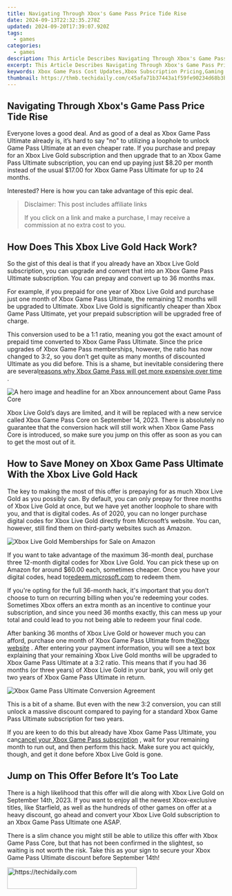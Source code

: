 ```yaml
---
title: Navigating Through Xbox's Game Pass Price Tide Rise
date: 2024-09-13T22:32:35.278Z
updated: 2024-09-20T17:39:07.920Z
tags:
  - games
categories:
  - games
description: This Article Describes Navigating Through Xbox's Game Pass Price Tide Rise
excerpt: This Article Describes Navigating Through Xbox's Game Pass Price Tide Rise
keywords: Xbox Game Pass Cost Updates,Xbox Subscription Pricing,Gaming Service Xbox Change,Game Pass Price Increase Xbox,Navigating Xbox Subs Rise,Managing Xbox Game Pass Fee,Xbox's Game Pass Upgrade
thumbnail: https://thmb.techidaily.com/c45afa71b37443a1f59fe90234d68b3b0e50e4c51b39e47e7a2ccf645d397043.PNG
---
```


## Navigating Through Xbox's Game Pass Price Tide Rise

 Everyone loves a good deal. And as good of a deal as Xbox Game Pass Ultimate already is, it’s hard to say "no" to utilizing a loophole to unlock Game Pass Ultimate at an even cheaper rate. If you purchase and prepay for an Xbox Live Gold subscription and then upgrade that to an Xbox Game Pass Ultimate subscription, you can end up paying just $8.20 per month instead of the usual $17.00 for Xbox Game Pass Ultimate for up to 24 months.

Interested? Here is how you can take advantage of this epic deal.

>  Disclaimer: This post includes affiliate links
>
>  If you click on a link and make a purchase, I may receive a commission at no extra cost to you.
>

## How Does This Xbox Live Gold Hack Work?

 So the gist of this deal is that if you already have an Xbox Live Gold subscription, you can upgrade and convert that into an Xbox Game Pass Ultimate subscription. You can prepay and convert up to 36 months max.

 For example, if you prepaid for one year of Xbox Live Gold and purchase just one month of Xbox Game Pass Ultimate, the remaining 12 months will be upgraded to Ultimate. Xbox Live Gold is significantly cheaper than Xbox Game Pass Ultimate, yet your prepaid subscription will be upgraded free of charge.

 This conversion used to be a 1:1 ratio, meaning you got the exact amount of prepaid time converted to Xbox Game Pass Ultimate. Since the price upgrades of Xbox Game Pass memberships, however, the ratio has now changed to 3:2, so you don’t get quite as many months of discounted Ultimate as you did before. This is a shame, but inevitable considering there are several[reasons why Xbox Game Pass will get more expensive over time](https://www.makeuseof.com/reasons-xbox-game-pass-will-get-more-expensive/) .

![A hero image and headline for an Xbox announcement about Game Pass Core](https://static1.makeuseofimages.com/wordpress/wp-content/uploads/2023/07/game-pass-core-announcement.jpg)

 Xbox Live Gold’s days are limited, and it will be replaced with a new service called Xbox Game Pass Core on September 14, 2023\. There is absolutely no guarantee that the conversion hack will still work when Xbox Game Pass Core is introduced, so make sure you jump on this offer as soon as you can to get the most out of it.

## How to Save Money on Xbox Game Pass Ultimate With the Xbox Live Gold Hack

 The key to making the most of this offer is prepaying for as much Xbox Live Gold as you possibly can. By default, you can only prepay for three months of Xbox Live Gold at once, but we have yet another loophole to share with you, and that is digital codes. As of 2020, you can no longer purchase digital codes for Xbox Live Gold directly from Microsoft’s website. You can, however, still find them on third-party websites such as Amazon.

![Xbox Live Gold Memberships for Sale on Amazon](https://static1.makeuseofimages.com/wordpress/wp-content/uploads/2023/08/xbox-live-gold-memberships-for-sale-on-amazon.jpg)

 If you want to take advantage of the maximum 36-month deal, purchase three 12-month digital codes for Xbox Live Gold. You can pick these up on Amazon for around $60.00 each, sometimes cheaper. Once you have your digital codes, head to[redeem.microsoft.com](https://redeem.microsoft.com/) to redeem them.

 If you're opting for the full 36-month hack, it's important that you don’t choose to turn on recurring billing when you're redeeming your codes. Sometimes Xbox offers an extra month as an incentive to continue your subscription, and since you need 36 months exactly, this can mess up your total and could lead to you not being able to redeem your final code.

 After banking 36 months of Xbox Live Gold or however much you can afford, purchase one month of Xbox Game Pass Ultimate from the[Xbox website](https://www.xbox.com/en-us/xbox-game-pass/ultimate) . After entering your payment information, you will see a text box explaining that your remaining Xbox Live Gold months will be upgraded to Xbox Game Pass Ultimate at a 3:2 ratio. This means that if you had 36 months (or three years) of Xbox Live Gold in your bank, you will only get two years of Xbox Game Pass Ultimate in return.

![Xbox Game Pass Ultimate Conversion Agreement](https://static1.makeuseofimages.com/wordpress/wp-content/uploads/2023/08/xbox-game-pass-ultimate-conversion-agreement.jpg)

 This is a bit of a shame. But even with the new 3:2 conversion, you can still unlock a massive discount compared to paying for a standard Xbox Game Pass Ultimate subscription for two years.

 If you are keen to do this but already have Xbox Game Pass Ultimate, you can[cancel your Xbox Game Pass subscription](https://www.makeuseof.com/how-to-cancel-your-xbox-game-pass-subscription/) , wait for your remaining month to run out, and then perform this hack. Make sure you act quickly, though, and get it done before Xbox Live Gold is gone.

## Jump on This Offer Before It’s Too Late

 There is a high likelihood that this offer will die along with Xbox Live Gold on September 14th, 2023\. If you want to enjoy all the newest Xbox-exclusive titles, like Starfield, as well as the hundreds of other games on offer at a heavy discount, go ahead and convert your Xbox Live Gold subscription to an Xbox Game Pass Ultimate one ASAP.

 There is a slim chance you might still be able to utilize this offer with Xbox Game Pass Core, but that has not been confirmed in the slightest, so waiting is not worth the risk. Take this as your sign to secure your Xbox Game Pass Ultimate discount before September 14th!

<ins class="adsbygoogle"
     style="display:block"
     data-ad-format="autorelaxed"
     data-ad-client="ca-pub-7571918770474297"
     data-ad-slot="1223367746"></ins>

<ins class="adsbygoogle"
     style="display:block"
     data-ad-client="ca-pub-7571918770474297"
     data-ad-slot="8358498916"
     data-ad-format="auto"
     data-full-width-responsive="true"></ins>



<!-- affiliate ads begin -->
<a href="https://25home.pxf.io/c/5597632/2148642/16836" target="_top" id="2148642">
  <img src="//a.impactradius-go.com/display-ad/16836-2148642" border="0" alt="https://techidaily.com" width="300" height="50"/>
</a>
<img height="0" width="0" src="https://25home.pxf.io/i/5597632/2148642/16836" style="position:absolute;visibility:hidden;" border="0" />
<!-- affiliate ads end -->

